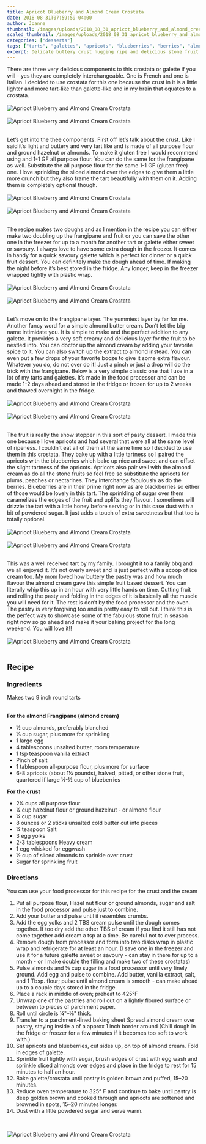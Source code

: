 ```yaml
---
title: Apricot Blueberry and Almond Cream Crostata
date: 2018-08-31T07:59:59-04:00
author: Joanne
thumbnail: /images/uploads/2018_08_31_apricot_blueberry_and_almond_cream_crostata_1.jpg
scaled_thumbnail: /images/uploads/2018_08_31_apricot_blueberry_and_almond_cream_crostata_0.jpg
categories: ["desserts"]
tags: ["tarts", "galettes", "apricots", "blueberries", "berries", "almonds"]
excerpt: Delicate buttery crust hugging ripe and delicious stone fruit layered over creamy frangipane
---
```


There are three very delicious components to this crostata or galette if you will - yes they are completely interchangeable. One is French and one is Italian. I decided to use crostata for this one because the crust in it is a little lighter and more tart-like than galette-like and in my brain that equates to a crostata.
</br>
</br>
![Apricot Blueberry and Almond Cream Crostata](/images/uploads/2018_08_31_apricot_blueberry_and_almond_cream_crostata_2.jpg)
</br>
</br>
![Apricot Blueberry and Almond Cream Crostata](/images/uploads/2018_08_31_apricot_blueberry_and_almond_cream_crostata_3.jpg)
</br>
</br>

Let’s get into the thee components. First off let’s talk about the crust. Like I said it’s light and buttery and very tart like and is made of all purpose flour and ground hazelnut or almonds. To make it gluten free I would recommend using and 1-1 GF all purpose flour. You can do the same for the frangipane as well.  Substitute the all purpose flour for the same 1-1 GF (gluten free) one. I love sprinkling the sliced almond over the edges to give them a little more crunch but they also frame the tart beautifully with them on it. Adding them is completely optional though.
</br>
</br>
![Apricot Blueberry and Almond Cream Crostata](/images/uploads/2018_08_31_apricot_blueberry_and_almond_cream_crostata_4.jpg)
</br>
</br>
![Apricot Blueberry and Almond Cream Crostata](/images/uploads/2018_08_31_apricot_blueberry_and_almond_cream_crostata_5.jpg)
</br>
</br>

The recipe makes two doughs and as I mention in the recipe you can either make two doubling up the frangipane and fruit or you can save the other one in the freezer for up to a month for another tart or galette either sweet or savoury.  I always love to have some extra dough in the freezer. It comes in handy for a quick savoury galette which is perfect for dinner or a quick fruit dessert. You can definitely make the dough ahead of time. If making the night before it’s best stored in the fridge. Any longer, keep in the freezer wrapped tightly with plastic wrap.
</br>
</br>
![Apricot Blueberry and Almond Cream Crostata](/images/uploads/2018_08_31_apricot_blueberry_and_almond_cream_crostata_6.jpg)
</br>
</br>
![Apricot Blueberry and Almond Cream Crostata](/images/uploads/2018_08_31_apricot_blueberry_and_almond_cream_crostata_7.jpg)
</br>
</br>

Let’s move on to the frangipane layer. The yummiest layer by far for me. Another fancy word for a simple almond butter cream.  Don’t let the big name intimidate you. It is simple to make and the perfect addition to any galette. It provides a very soft creamy and delicious layer for the fruit to be nestled into. You can doctor up the almond cream by adding your favorite spice to it. You can also switch up the extract to almond instead. You can even put a few drops of your favorite booze to give it some extra flavour. Whatever you do, do not over do it!  Just a pinch or just a drop will do the trick with the frangipane. Below is a very simple classic one that I use in a lot of my tarts  and galettes. It’s made in the food processor and can be made 1-2 days ahead and stored in the fridge or frozen for up to 2 weeks and thawed overnight in the fridge.
</br>
</br>
![Apricot Blueberry and Almond Cream Crostata](/images/uploads/2018_08_31_apricot_blueberry_and_almond_cream_crostata_8.jpg)
</br>
</br>
![Apricot Blueberry and Almond Cream Crostata](/images/uploads/2018_08_31_apricot_blueberry_and_almond_cream_crostata_9.jpg)
</br>
</br>

The fruit is really the show stopper in this sort of pasty dessert. I made this one because I love apricots and had several that were all at the same level of ripeness. I couldn’t eat all of them at the same time so I decided to use them in this crostata. They bake up with a little tartness so I paired the apricots with the blueberries which bake up nice and sweet and can offset the slight tartness of the apricots. Apricots also pair well with the almond cream as do all the stone fruits so feel free so substitute the apricots for plums, peaches or nectarines. They interchange fabulously as do the berries. Blueberries are in their prime right now as are blackberries so either of those would be lovely in this tart. The sprinkling of sugar over them caramelizes the edges of the fruit and uplifts they flavour. I sometimes will drizzle the tart with a little honey before serving or in this case dust with a bit of powdered sugar. It just adds a touch of extra sweetness but that too is totally optional.
</br>
</br>
![Apricot Blueberry and Almond Cream Crostata](/images/uploads/2018_08_31_apricot_blueberry_and_almond_cream_crostata_10.jpg)
</br>
</br>
![Apricot Blueberry and Almond Cream Crostata](/images/uploads/2018_08_31_apricot_blueberry_and_almond_cream_crostata_11.jpg)
</br>
</br> 

This was a well received tart by my family. I brought it to a family bbq and we all enjoyed it. It’s not overly sweet and is just perfect with a scoop of ice cream too. My mom loved how buttery the pastry was and how much flavour the almond cream gave this simple fruit based dessert.  You can literally whip this up in an hour with very little hands on time. Cutting fruit and rolling the pasty and folding in the edges of it is basically all the muscle you will need for it.  The rest is don’t by the food processor and the oven.  The pastry is very forgiving too and is pretty easy to roll out. I think this is the perfect way to showcase some of the fabulous stone fruit in season right now so go ahead and make it your baking project for the long weekend. You will love it!!
</br>
</br>
![Apricot Blueberry and Almond Cream Crostata](/images/uploads/2018_08_31_apricot_blueberry_and_almond_cream_crostata_12.jpg)
</br>
</br>

## Recipe

### Ingredients
Makes two 9 inch round tarts
</br>
</br>

__For the almond Frangipane (almond cream)__

* ½ cup almonds, preferably blanched
* ⅓ cup sugar, plus more for sprinkling
* 1 large egg
* 4 tablespoons unsalted butter, room temperature
* 1 tsp teaspoon vanilla extract
* Pinch of salt
* 1 tablespoon all-purpose flour, plus more for surface	
* 6-8 apricots (about 1¼ pounds), halved, pitted, or other stone fruit, quartered if large &frac14;-&frac12; cup of blueberries

__For the crust__

* 2&frac14; cups all purpose flour
* &frac14; cup hazelnut flour or ground hazelnut - or almond flour 	
* &frac14; cup sugar
* 8 ounces or 2 sticks unsalted cold butter cut into pieces 
* &frac14; teaspoon Salt
* 3 egg yolks
* 2-3	tablespoons Heavy cream
* 1 egg whisked for eggwash 
* &frac12; cup of sliced almonds to sprinkle over crust 
* Sugar for sprinkling fruit

### Directions

You can use your food processor for this recipe for the crust and the cream

1. Put all purpose  flour, Hazel nut flour or ground almonds, sugar and salt in the food processor and pulse just to combine. 
2. Add your butter and pulse until it resembles crumbs. 
3. Add the egg yolks and 2 TBS cream pulse until the dough comes together. If too dry add the other TBS of cream if you find it still has not come together add cream a tsp at a time. Be careful not to over process.
4. Remove dough from processor and form into two disks wrap in plastic wrap and refrigerate for at least an hour. (I save one in the freezer and use it for a future galette sweet or savoury - can stay in there for up to a month - or I make double the filling and make two of these crostatas)
5. Pulse almonds and ⅓ cup sugar in a food processor until very finely ground. Add egg and pulse to combine. Add butter, vanilla extract, salt, and 1 Tbsp. flour; pulse until almond cream is smooth - can make ahead up to a couple days stored in the fridge.
6. Place a rack in middle of oven; preheat to 425°F
7. Unwrap one of the pastries and  roll out  on a lightly floured surface or between to pieces of parchment paper.
8. Roll until circle  is ¼"–⅛" thick.
9. Transfer to a parchment-lined baking sheet Spread almond cream over pastry, staying inside a of a approx 1 inch border around (Chill dough in the fridge or freezer for a few minutes if it becomes too soft to work with.)
10. Set apricots and blueberries, cut sides up, on top of almond cream. Fold in edges of galette.
11. Sprinkle fruit lightly with sugar, brush edges of crust with egg wash and sprinkle sliced almonds over edges and place in the fridge to rest for 15 minutes to half an hour.
12. Bake galette/crostata until pastry is golden brown and puffed, 15–20 minutes. 
13. Reduce oven temperature to 325° F and continue to bake until pastry is deep golden brown and cooked through and apricots are softened and browned in spots, 15–20 minutes longer.
14. Dust with a little powdered sugar and serve warm.
</br>

![Apricot Blueberry and Almond Cream Crostata](/images/uploads/2018_08_31_apricot_blueberry_and_almond_cream_crostata_13.jpg)
